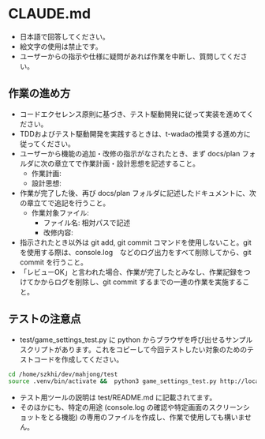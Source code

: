 # CLAUDE.md

- 日本語で回答してください。
- 絵文字の使用は禁止です。
- ユーザーからの指示や仕様に疑問があれば作業を中断し、質問してください。


## 作業の進め方

- コードエクセレンス原則に基づき、テスト駆動開発に従って実装を進めてください。
- TDDおよびテスト駆動開発を実践するときは、t-wadaの推奨する進め方に従ってください。
- ユーザーから機能の追加・改修の指示がなされたとき、まず docs/plan フォルダに次の章立てで作業計画・設計思想を記述すること。 
    - 作業計画:
    - 設計思想:
- 作業が完了した後、再び docs/plan フォルダに記述したドキュメントに、次の章立てで追記を行うこと。
    - 作業対象ファイル:
        - ファイル名: 相対パスで記述
        - 改修内容: 
- 指示されたとき以外は git add, git commit コマンドを使用しないこと。git を使用する際は、console.log　などのログ出力をすべて削除してから、git commit を行うこと。
- 「レビューOK」と言われた場合、作業が完了したとみなし、作業記録をつけてかからログを削除し、git commit するまでの一連の作業を実施すること。

## テストの注意点

- test/game_settings_test.py に python からブラウザを呼び出せるサンプルスクリプトがあります。これをコピーして今回テストしたい対象のためのテストコードを作成してください。

```bash
cd /home/szkhi/dev/mahjong/test
source .venv/bin/activate &&  python3 game_settings_test.py http://localhost:5173 --headless
```

- テスト用ツールの説明は test/README.md に記載されてます。
- そのほかにも、特定の用途 (console.log の確認や特定画面のスクリーンショットをとる機能) の専用のファイルを作成し、作業で使用しても構いません。

